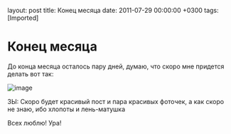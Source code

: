 layout: post
title: Конец месяца
date: 2011-07-29 00:00:00 +0300
tags: [Imported]
# Конец месяца

До конца месяца осталось пару дней, думаю, что скоро мне придется делать вот так:

![image](http://media.tumblr.com/tumblr_lp41r5YVGf1qfp23s.gif)

ЗЫ: Скоро будет красивый пост и пара красивых фоточек, а как скоро не знаю, ибо хлопоты и лень-матушка

Всех люблю! Ура!